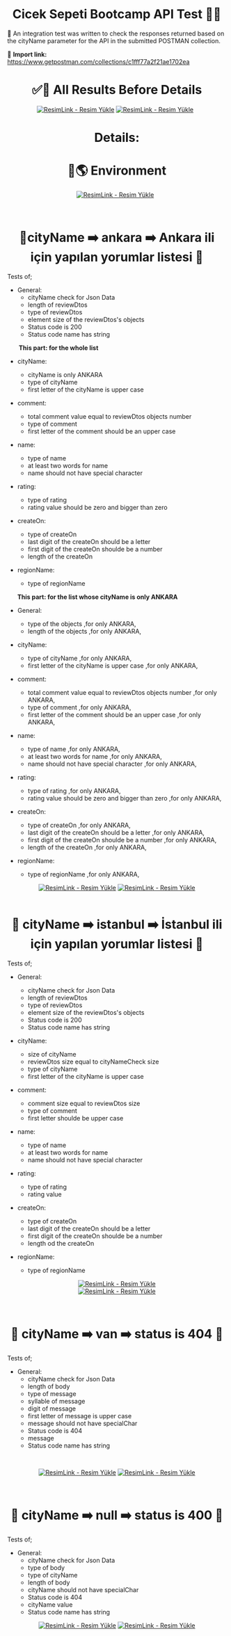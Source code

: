 <div align ="center">   
    
# Cicek Sepeti Bootcamp API Test :palm_tree::hibiscus: 

</div>

:pushpin: An integration test was written to check the responses returned based on the cityName parameter for the API in the submitted POSTMAN collection.
&nbsp;

:pushpin: **Import link:** https://www.getpostman.com/collections/c1fff77a2f21ae1702ea
&nbsp;
<div align ="center">
    
# :white_check_mark::lollipop: All Results Before Details
<a href="https://resimlink.com/YXah" title="ResimLink - Resim Yükle"><img src="https://r.resimlink.com/YXah.jpg" title="ResimLink - Resim Yükle" alt="ResimLink - Resim Yükle"></a>
<a href="https://resimlink.com/lwPa76" title="ResimLink - Resim Yükle"><img src="https://r.resimlink.com/lwPa76.jpg" title="ResimLink - Resim Yükle" alt="ResimLink - Resim Yükle"></a>
&nbsp;
</div>
<div align ="center">
    
# **Details:**
</div>
<div align ="center">
    
# :star2::earth_americas: Environment
<a href="https://resimlink.com/hTNpDq" title="ResimLink - Resim Yükle"><img src="https://r.resimlink.com/hTNpDq.jpg" title="ResimLink - Resim Yükle" alt="ResimLink - Resim Yükle"></a>
 &nbsp;
  
 &nbsp;
 
</div>
<div align ="center">
    
# :star2:**cityName :arrow_right: ankara :arrow_right: Ankara ili için yapılan yorumlar listesi** :dart:
    
</div>

Tests of;
- General:
    - cityName check for Json Data
    - length of reviewDtos
    - type of reviewDtos
    - element size of the reviewDtos's objects
    - Status code is 200
    - Status code name has string
    &nbsp;

 **&nbsp;   &nbsp;  &nbsp;  &nbsp; This part: for the whole list**
- cityName:
    - cityName is only ANKARA
    - type of cityName
    - first letter of the cityName is upper case

- comment:
    - total comment value equal to reviewDtos objects number
    - type of comment
    - first letter of the comment should be an upper case

- name:
    - type of name
    - at least two words for name
    - name should not have special character

- rating:
    - type of rating
    - rating value should be zero and bigger than zero

- createOn:
    - type of createOn
    - last digit of the createOn should be a letter
    - first digit of the createOn shoulde be a number
    - length of the createOn

- regionName:
    - type of regionName
    &nbsp;

**&nbsp;   &nbsp;  &nbsp;  &nbsp;This part: for the list whose cityName is only ANKARA**
- General:
    - type of the objects ,for only ANKARA,
    - length of the objects ,for only ANKARA,

- cityName:
    - type of cityName ,for only ANKARA,
    - first letter of the cityName is upper case ,for only ANKARA,

- comment:
    - total comment value equal to reviewDtos objects number ,for only ANKARA,
    - type of comment ,for only ANKARA,
    - first letter of the comment should be an upper case ,for only ANKARA,

- name:
    - type of name ,for only ANKARA,
    - at least two words for name ,for only ANKARA,
    - name should not have special character ,for only ANKARA,

- rating:
    - type of rating ,for only ANKARA,
    - rating value should be zero and bigger than zero ,for only ANKARA,

- createOn:
    - type of createOn ,for only ANKARA,
    - last digit of the createOn should be a letter ,for only ANKARA,
    - first digit of the createOn shoulde be a number ,for only ANKARA,
    - length of the createOn ,for only ANKARA,

- regionName:
    - type of regionName ,for only ANKARA,
 &nbsp;
 
<div align ="center">
<a href="https://resimlink.com/2knc" title="ResimLink - Resim Yükle"><img src="https://r.resimlink.com/2knc.jpg" title="ResimLink - Resim Yükle" alt="ResimLink - Resim Yükle"></a>
<a href="https://resimlink.com/Qph43N" title="ResimLink - Resim Yükle"><img src="https://r.resimlink.com/Qph43N.jpg" title="ResimLink - Resim Yükle" alt="ResimLink - Resim Yükle"></a>
</div>
&nbsp;

<div align ="center">
    
# :star2: **cityName :arrow_right: istanbul       :arrow_right: İstanbul ili için yapılan yorumlar listesi** :dart:
    
</div>

Tests of;
- General:
    - cityName check for Json Data
    - length of reviewDtos
    - type of reviewDtos
    - element size of the reviewDtos's objects
    - Status code is 200
    - Status code name has string

- cityName:
    - size of cityName
    - reviewDtos size equal to cityNameCheck size
    - type of cityName
    - first letter of the cityName is upper case

- comment:
    - comment size equal to reviewDtos size
    - type of comment
    - first letter shoulde be upper case

- name:
    - type of name
    - at least two words for name
    - name should not have special character

- rating:
    - type of rating
    - rating value

- createOn:
    - type of createOn
    - last digit of the createOn should be a letter
    - first digit of the createOn shoulde be a number
    - length od the createOn

- regionName:
    - type of regionName
&nbsp;
 
<div align ="center">
    
 <a href="https://resimlink.com/iqZv1Q5c" title="ResimLink - Resim Yükle"><img src="https://r.resimlink.com/iqZv1Q5c.jpg" title="ResimLink - Resim Yükle" alt="ResimLink - Resim Yükle"></a>   
 <a href="https://resimlink.com/uIFeYhy" title="ResimLink - Resim Yükle"><img src="https://r.resimlink.com/uIFeYhy.jpg" title="ResimLink - Resim Yükle" alt="ResimLink - Resim Yükle"></a>
</div>
&nbsp;

<div align ="center">
    
# :star2: **cityName :arrow_right: van :arrow_right: status is 404** :dart:
</div>

Tests of;
- General:
    - cityName check for Json Data
    - length of body
    - type of message
    - syllable of message
    - digit of message
    - first letter of message is upper case
    - message should not have specialChar
    - Status code is 404
    - message
    - Status code name has string
    
 &nbsp;
 
<div align ="center">
    
<a href="https://resimlink.com/vufRz3K" title="ResimLink - Resim Yükle"><img src="https://r.resimlink.com/vufRz3K.jpg" title="ResimLink - Resim Yükle" alt="ResimLink - Resim Yükle"></a>
<a href="https://resimlink.com/jTO2ZKX" title="ResimLink - Resim Yükle"><img src="https://r.resimlink.com/jTO2ZKX.jpg" title="ResimLink - Resim Yükle" alt="ResimLink - Resim Yükle"></a>
</div> 

&nbsp;

<div align ="center">
    
# :star2: **cityName :arrow_right: null :arrow_right: status is 400** :dart:
</div>

Tests of;
- General:
    - cityName check for Json Data
    - type of body
    - type of cityName
    - length of body
    - cityName should not have specialChar
    - Status code is 404
    - cityName value
    - Status code name has string
 &nbsp;
<div align ="center">
    
<a href="https://resimlink.com/fkvc4FQI" title="ResimLink - Resim Yükle"><img src="https://r.resimlink.com/fkvc4FQI.jpg" title="ResimLink - Resim Yükle" alt="ResimLink - Resim Yükle"></a>
<a href="https://resimlink.com/OUYTClI" title="ResimLink - Resim Yükle"><img src="https://r.resimlink.com/OUYTClI.jpg" title="ResimLink - Resim Yükle" alt="ResimLink - Resim Yükle"></a>
</div>
&nbsp;
